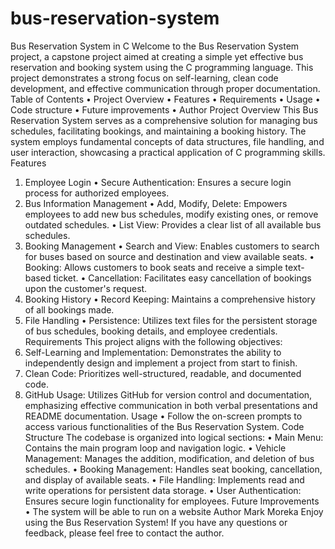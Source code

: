 # bus-reservation-system
Bus Reservation System in C
Welcome to the Bus Reservation System project, a capstone project aimed at creating a simple yet effective bus reservation and booking system using the C programming language. This project demonstrates a strong focus on self-learning, clean code development, and effective communication through proper documentation.
Table of Contents
•	Project Overview
•	Features
•	Requirements
•	Usage
•	Code structure
•	Future improvements
•	Author 
Project Overview
This Bus Reservation System serves as a comprehensive solution for managing bus schedules, facilitating bookings, and maintaining a booking history. The system employs fundamental concepts of data structures, file handling, and user interaction, showcasing a practical application of C programming skills.
Features
1. Employee Login
•	Secure Authentication: Ensures a secure login process for authorized employees.
2. Bus Information Management
•	Add, Modify, Delete: Empowers employees to add new bus schedules, modify existing ones, or remove outdated schedules.
•	List View: Provides a clear list of all available bus schedules.
3. Booking Management
•	Search and View: Enables customers to search for buses based on source and destination and view available seats.
•	Booking: Allows customers to book seats and receive a simple text-based ticket.
•	Cancellation: Facilitates easy cancellation of bookings upon the customer's request.
4. Booking History
•	Record Keeping: Maintains a comprehensive history of all bookings made.
5. File Handling
•	Persistence: Utilizes text files for the persistent storage of bus schedules, booking details, and employee credentials.
Requirements
This project aligns with the following objectives:
1.	Self-Learning and Implementation: Demonstrates the ability to independently design and implement a project from start to finish.
2.	Clean Code: Prioritizes well-structured, readable, and documented code.
3.	GitHub Usage: Utilizes GitHub for version control and documentation, emphasizing effective communication in both verbal presentations and README documentation.
Usage
•	Follow the on-screen prompts to access various functionalities of the Bus Reservation System.
Code Structure
The codebase is organized into logical sections:
•	Main Menu: Contains the main program loop and navigation logic.
•	Vehicle Management: Manages the addition, modification, and deletion of bus schedules.
•	Booking Management: Handles seat booking, cancellation, and display of available seats.
•	File Handling: Implements read and write operations for persistent data storage.
•	User Authentication: Ensures secure login functionality for employees.
Future Improvements
•	The system will be able to run on a website 
Author
Mark Moreka
Enjoy using the Bus Reservation System! If you have any questions or feedback, please feel free to contact the author.

